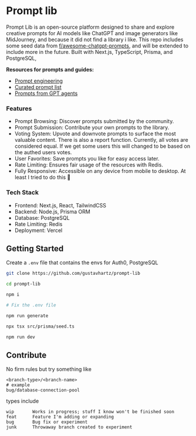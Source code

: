 # Prompt lib

Prompt Lib is an open-source platform designed to share and explore creative prompts for AI models like ChatGPT and image generators like MidJourney, and because it did not find a library i like. This repo includes some seed data from [f/awesome-chatgpt-prompts](https://github.com/f/awesome-chatgpt-prompts), and will be extended to include more in the future. Built with Next.js, TypeScript, Prisma, and PostgreSQL,

**Resources for prompts and guides:**
* [Prompt engineering](https://github.com/dair-ai/Prompt-Engineering-Guide)
* [Curated prompt list](https://github.com/f/awesome-chatgpt-prompts)
* [Prompts from GPT agents](https://github.com/linexjlin/GPTs/tree/main)

### Features
* Prompt Browsing: Discover prompts submitted by the community.
* Prompt Submission: Contribute your own prompts to the library.
* Voting System: Upvote and downvote prompts to surface the most valuable content. There is also a report function. Currently, all votes are considered equal. If we get some users this will changed to be based on the authed users votes.
* User Favorites: Save prompts you like for easy access later.
* Rate Limiting: Ensures fair usage of the resources with Redis.
* Fully Responsive: Accessible on any device from mobile to desktop. At least I tried to do this 🫠


### Tech Stack
* Frontend: Next.js, React, TailwindCSS
* Backend: Node.js, Prisma ORM
* Database: PostgreSQL
* Rate Limiting: Redis
* Deployment: Vercel

## Getting Started

Create a `.env` file that contains the envs for Auth0, PostgreSQL 

```bash
git clone https://github.com/gustavhartz/prompt-lib

cd prompt-lib

npm i

# Fix the .env file

npm run generate

npx tsx src/prisma/seed.ts 

npm run dev
```

## Contribute

No firm rules but try something like 

```
<branch-type>/<branch-name>
# example
bug/database-connection-pool
```

types include

```
wip       Works in progress; stuff I know won't be finished soon
feat      Feature I'm adding or expanding
bug       Bug fix or experiment
junk      Throwaway branch created to experiment
```